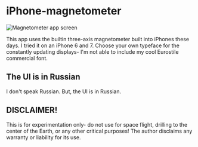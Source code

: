 # iPhone-magnetometer
![Magnetometer app screen](https://s3.amazonaws.com/www.imipolex-g.com/screenshots/magnetometer_screenshotRS1.png "Screen")

This app uses the builtin three-axis magnetometer built into iPhones these days. I tried it on an iPhone 6 and 7. Choose your own typeface for the constantly updating displays- I'm not able to include my cool Eurostile commercial font.

## The UI is in Russian
I don't speak Russian. But, the UI is in Russian.

## DISCLAIMER!
This is for experimentation only- do not use for space flight, drilling to the center of the Earth, or any other critical purposes! The author disclaims any warranty or liability for its use.
